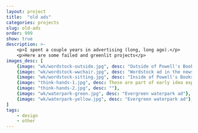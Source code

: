 ```yaml
---
layout: project
title:  "old ads"
categories: projects
slug: old-ads
order: 999
show: true
description: >-
    <p>I spent a couple years in advertising (long, long ago).</p>
    <p>Here are some failed and greenlit projects</p>
images_desc: [
    {image: "wk/wordstock-outside.jpg", desc: "Outside of Powell's Books in Portland Oregon"},
    {image: "wk/wordstock-wwchair.jpg", desc: "Wordstock ad in the newspaper"},
    {image: "wk/wordstock-sitting.jpg", desc: "Inside of Powell's Books in Portland Oregon"},
    {image: "think-hands-1.jpg", desc: These are part of early idea explorations for advertising the Portland Children's Museum}, 
    {image: "think-hands-2.jpg", desc: ""}, 
    {image: "wk/waterpark-green.jpg", desc: "Evergreen waterpark ad"},
    {image: "wk/waterpark-yellow.jpg", desc: "Evergreen waterpark ad"},
]
tags:
    - design
    - other
---
```



